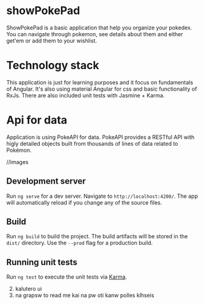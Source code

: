 # showPokePad

ShowPokePad is a basic application that help you organize your pokedex. You can navigate through pokemon, see details about them and either get'em or add them to your wishlist.

# Technology stack

This application is just for learning purposes and it focus on fundamentals of Angular. 
It's also using material Angular for css and basic functionality of RxJs.
There are also included unit tests with Jasmine + Karma.

# Api for data

Application is using PokeAPI for data.
PokeAPI provides a RESTful API with higly detailed objects built from thousands of lines of data related to Pokémon.


//images

## Development server

Run `ng serve` for a dev server. Navigate to `http://localhost:4200/`. The app will automatically reload if you change any of the source files.

## Build

Run `ng build` to build the project. The build artifacts will be stored in the `dist/` directory. Use the `--prod` flag for a production build.

## Running unit tests

Run `ng test` to execute the unit tests via [Karma](https://karma-runner.github.io).


2) kalutero ui
5) na grapsw to read me kai na pw oti kanw polles klhseis
